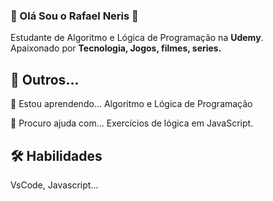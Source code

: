
### 🚀 Olá Sou o Rafael Neris 🖖
  Estudante de Algoritmo e Lógica de Programação na **Udemy**.  
  Apaixonado por **Tecnologia, Jogos, filmes, series.**  
  
##  📝 Outros...

🧠 Estou aprendendo... Algoritmo e Lógica de Programação

🤔 Procuro ajuda com... Exercícios de lógica em JavaScript.




## 🛠 Habilidades
VsCode, Javascript...
